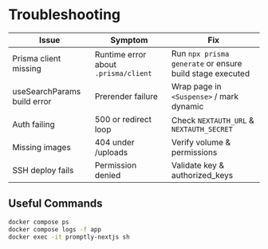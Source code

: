 # Troubleshooting

| Issue | Symptom | Fix |
|-------|---------|-----|
| Prisma client missing | Runtime error about `.prisma/client` | Run `npx prisma generate` or ensure build stage executed |
| useSearchParams build error | Prerender failure | Wrap page in `<Suspense>` / mark dynamic |
| Auth failing | 500 or redirect loop | Check `NEXTAUTH_URL` & `NEXTAUTH_SECRET` |
| Missing images | 404 under /uploads | Verify volume & permissions |
| SSH deploy fails | Permission denied | Validate key & authorized_keys |

## Useful Commands
```bash
docker compose ps
docker compose logs -f app
docker exec -it promptly-nextjs sh
```
